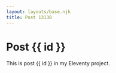 ```yaml
---
layout: layouts/base.njk
title: Post 13138
---
```


# Post {{ id }}

This is post {{ id }} in my Eleventy project.
